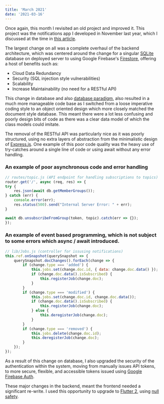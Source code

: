 ```yaml
---
title: 'March 2021'
date: '2021-03-16'
---
```


Once again, this month I revisited an old project and improved it. This project was the notifications app I developed in November last year, which I discussed at the time in [this article][1].

The largest change on all was a complete overhaul of the backend architecture, which was centered around the change for a singular [SQLite][2] database on deployed server to using Google Firebase's [Firestore][3], offering a host of benefits such as:
* Cloud Data Redundancy
* Security (SQL injection style vulnerabilities)
* Scalability
* Increase Maintainability (no need for a RESTful API)

This change in database and also [database paradigm][4], also resulted in a much more manageable code base as I switched from a loose imperative coding style to an object oriented design which more closely matched the document style database.
This meant there were a lot less confusing and poorly design bits of code as there was a clear data model of which the class models could imitate.

The removal of the RESTful API was particularly nice as it was poorly structured, using no extra layers of abstraction from the minimalistic design of [Express.js][5].
One example of this poor code quality was the heavy use of try-catches around a single line of code or using await without any error handling.

### An example of poor asynchronous code and error handling
```js
// routes/topic.js (API endpoint for handling subscriptions to topics)
router.get('/', async (req, res) => {   
try {
    res.json(await db.getMemberGroups());
} catch (err) {
    console.error(err);
    res.status(500).send("Internal Server Error: " + err);
}

await db.unsubscribeFromGroup(token, topic).catch(err => {});
});
```

### An example of event based programming, which is not subject to some errors which async / await introduced.
```js
// lib/Jobs.js (controller for issusing notifications)
this.ref.onSnapshot(querySnapshot => {
    querySnapshot.docChanges().forEach(change => {
        if (change.type === 'added') {
            this.jobs.set(change.doc.id, { data: change.doc.data() });
            if (change.doc.data().isSubscribed) {
                this.registerJob(change.doc);
            }
        }
        if (change.type === 'modified') {
            this.jobs.set(change.doc.id, change.doc.data());
            if (change.doc.data().isSubscribed) {
                this.registerJob(change.doc);
            } else {
                this.deregisterJob(change.doc);
            }
        }
        if (change.type === 'removed') {
            this.jobs.delete(change.doc.id);
            this.deregisterJob(change.doc);
        }
    });
});
```

As a result of this change on database, I also upgraded the security of the authentication within the system, moving from manually issues API tokens, to more secure, flexible, and accessible tokens issued using [Google Firebase Auth][6].

These major changes in the backend, meant the frontend needed a significant re-write. I used this opportunity to upgrade to [Flutter 2][7], using [null safety][8].

[1]: /blog/a-fluttering-experience "November 2020 Flutter Notification App"
[2]: https://www.sqlite.org/ "SQLite"
[3]: https://firebase.google.com/products/firestore "Google Cloud Firestore"
[4]: https://en.wikipedia.org/wiki/Database_model "Database Paradigms"
[5]: https://expressjs.com/ "Express.js"
[6]: https://firebase.google.com/products/auth "Google Firebase Authentication"
[7]: https://developers.googleblog.com/2021/03/announcing-flutter-2.html "Flutter 2 Announcement"
[8]: https://flutter.dev/docs/null-safety "Null Safety"
